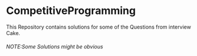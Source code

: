 # CompetitiveProgramming

This Repository contains solutions for some of the Questions from interview Cake.
<br>
<h6>NOTE:Some Solutions might be obvious</h6>

